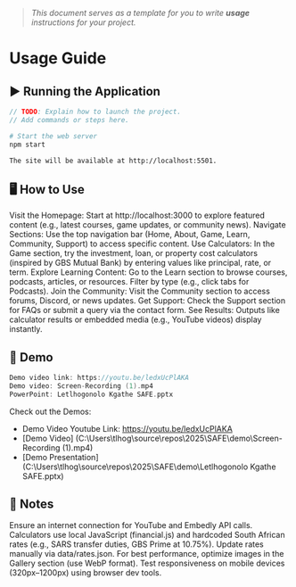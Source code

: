 > *This document serves as a template for you to write **usage** instructions for your project.* 

# Usage Guide

## ▶️ Running the Application
``` c
// TODO: Explain how to launch the project.
// Add commands or steps here.
```
``` bash
# Start the web server
npm start

The site will be available at http://localhost:5501.
```

## 🖥️ How to Use

Visit the Homepage: Start at http://localhost:3000 to explore featured content (e.g., latest courses, game updates, or community news).
Navigate Sections: Use the top navigation bar (Home, About, Game, Learn, Community, Support) to access specific content.
Use Calculators: In the Game section, try the investment, loan, or property cost calculators (inspired by GBS Mutual Bank) by entering values like principal, rate, or term.
Explore Learning Content: Go to the Learn section to browse courses, podcasts, articles, or resources. Filter by type (e.g., click tabs for Podcasts).
Join the Community: Visit the Community section to access forums, Discord, or news updates.
Get Support: Check the Support section for FAQs or submit a query via the contact form.
See Results: Outputs like calculator results or embedded media (e.g., YouTube videos) display instantly.

## 🎥 Demo
``` c
Demo video link: https://youtu.be/ledxUcPlAKA 
Demo video: Screen-Recording (1).mp4
PowerPoint: Letlhogonolo Kgathe SAFE.pptx
```
Check out the Demos: 
- Demo Video Youtube Link: https://youtu.be/ledxUcPlAKA 
- [Demo Video] (C:\Users\tlhog\source\repos\2025\SAFE\demo\Screen-Recording (1).mp4)
- [Demo Presentation](C:\Users\tlhog\source\repos\2025\SAFE\demo\Letlhogonolo Kgathe SAFE.pptx)

## 📌 Notes

Ensure an internet connection for YouTube and Embedly API calls.
Calculators use local JavaScript (financial.js) and hardcoded South African rates (e.g., SARS transfer duties, GBS Prime at 10.75%). Update rates manually via data/rates.json.
For best performance, optimize images in the Gallery section (use WebP format).
Test responsiveness on mobile devices (320px–1200px) using browser dev tools.
